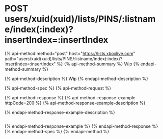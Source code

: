 # POST users/xuid(xuid)/lists/PINS/:listname/index(:index)?insertIndex=:insertIndex

{% api-method method="post" host="https://lists.xboxlive.com" path="users/xuid(xuid)/lists/PINS/:listname/index(:index)?insertIndex=:insertIndex" %}
{% api-method-summary %}
Wip
{% endapi-method-summary %}

{% api-method-description %}
Wip
{% endapi-method-description %}

{% api-method-spec %}
{% api-method-request %}

{% api-method-response %}
{% api-method-response-example httpCode=200 %}
{% api-method-response-example-description %}

{% endapi-method-response-example-description %}
```

```
{% endapi-method-response-example %}
{% endapi-method-response %}
{% endapi-method-spec %}
{% endapi-method %}